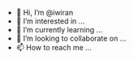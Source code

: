 - 👋 Hi, I’m @iwiran
- 👀 I’m interested in ...
- 🌱 I’m currently learning ...
- 💞️ I’m looking to collaborate on ...
- 📫 How to reach me ...

<!---
iwiran/iwiran is a ✨ special ✨ repository because its `README.md` (this file) appears on your GitHub profile.
You can click the Preview link to take a look at your changes.
--->
